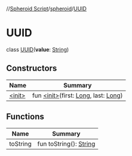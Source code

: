 //[Spheroid Script](../../index.md)/[spheroid](../index.md)/[UUID](index.md)



# UUID  
 class [UUID](index.md)(**value**: [String](../-string/index.md))   


## Constructors  
  
|  Name|  Summary| 
|---|---|
| [&lt;init&gt;](-init-.md)|  fun [&lt;init&gt;](-init-.md)(first: [Long](../-long/index.md), last: [Long](../-long/index.md))   <br>


## Functions  
  
|  Name|  Summary| 
|---|---|
| toString| fun toString(): [String](../../spheroid/-string/index.md)  <br>

